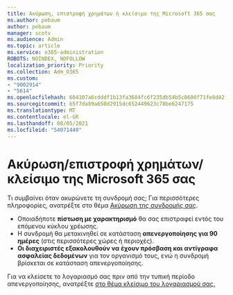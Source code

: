 ```yaml
---
title: Ακύρωση, επιστροφή χρημάτων ή κλείσιμο της Microsoft 365 σας
ms.author: pebaum
author: pebaum
manager: scotv
ms.audience: Admin
ms.topic: article
ms.service: o365-administration
ROBOTS: NOINDEX, NOFOLLOW
localization_priority: Priority
ms.collection: Adm_O365
ms.custom:
- "9002914"
- "5614"
ms.openlocfilehash: 604107a6cdddf1b13fa3684fc6f235db54b5c8600f71fe8d42f26ee179abfe6e
ms.sourcegitcommit: b5f7da89a650d2915dc652449623c78be6247175
ms.translationtype: MT
ms.contentlocale: el-GR
ms.lasthandoff: 08/05/2021
ms.locfileid: "54071440"
---
```

# <a name="cancelrefundclose-your-microsoft-365-subscription"></a>Ακύρωση/επιστροφή χρημάτων/κλείσιμο της Microsoft 365 σας

Τι συμβαίνει όταν ακυρώνετε τη συνδρομή σας; Για περισσότερες πληροφορίες, ανατρέξτε στο θέμα [Ακύρωση της συνδρομής σας](https://docs.microsoft.com/microsoft-365/commerce/subscriptions/cancel-your-subscription?view=o365-worldwide).

- Οποιαδήποτε **πίστωση με χαρακτηρισμό** θα σας επιστραφεί εντός του επόμενου κύκλου χρέωσης.
- Η συνδρομή θα μετακινηθεί σε κατάσταση **απενεργοποίησης για 90 ημέρες** (στις περισσότερες χώρες ή περιοχές).
- **Οι διαχειριστές εξακολουθούν να έχουν πρόσβαση και αντίγραφα ασφαλείας δεδομένων** για τον οργανισμό τους, ενώ η συνδρομή βρίσκεται σε κατάσταση απενεργοποίησης.

Για να κλείσετε το λογαριασμό σας πριν από την τυπική περίοδο απενεργοποίησης, ανατρέξτε [στο θέμα κλείσιμο του λογαριασμού σας.](https://docs.microsoft.com/microsoft-365/commerce/close-your-account?view=o365-worldwide)
